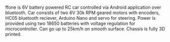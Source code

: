 ffone is 6V battery powered RC car controlled via Android application over bluetooth. Car consists of two 6V 30k RPM geared motors with encoders, HC05 bluetooth reciever, Arduino Nano and servo for steering. Power is provided using two 18650 batteries with voltage regulation for microcontroller. Can go up to 25km/h on smooth surface. Chassis is fully 3D printed. 
